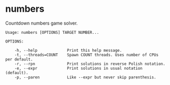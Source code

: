 numbers
=======

Countdown numbers game solver.

    Usage: numbers [OPTIONS] TARGET NUMBER...

    OPTIONS:

        -h, --help             Print this help message.
        -t, --threads=COUNT    Spawn COUNT threads. Uses number of CPUs per default.
        -r, --rpn              Print solutions in reverse Polish notation.
        -e, --expr             Print solutions in usual notation (default).
        -p, --paren            Like --expr but never skip parenthesis.
